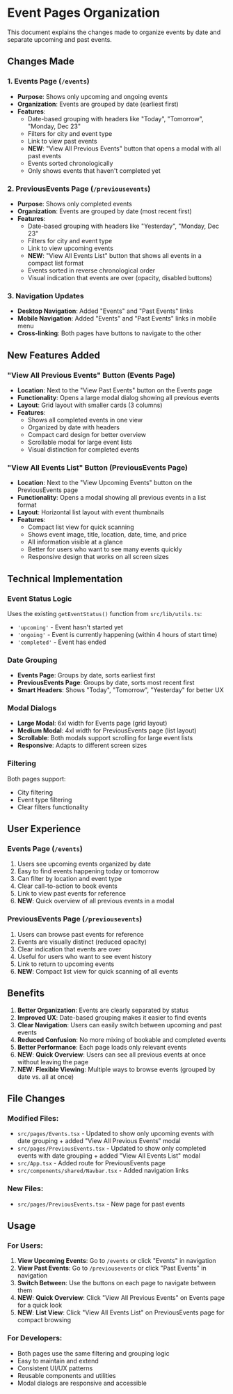# Event Pages Organization

This document explains the changes made to organize events by date and separate upcoming and past events.

## Changes Made

### 1. **Events Page (`/events`)**
- **Purpose**: Shows only upcoming and ongoing events
- **Organization**: Events are grouped by date (earliest first)
- **Features**:
  - Date-based grouping with headers like "Today", "Tomorrow", "Monday, Dec 23"
  - Filters for city and event type
  - Link to view past events
  - **NEW**: "View All Previous Events" button that opens a modal with all past events
  - Events sorted chronologically
  - Only shows events that haven't completed yet

### 2. **PreviousEvents Page (`/previousevents`)**
- **Purpose**: Shows only completed events
- **Organization**: Events are grouped by date (most recent first)
- **Features**:
  - Date-based grouping with headers like "Yesterday", "Monday, Dec 23"
  - Filters for city and event type
  - Link to view upcoming events
  - **NEW**: "View All Events List" button that shows all events in a compact list format
  - Events sorted in reverse chronological order
  - Visual indication that events are over (opacity, disabled buttons)

### 3. **Navigation Updates**
- **Desktop Navigation**: Added "Events" and "Past Events" links
- **Mobile Navigation**: Added "Events" and "Past Events" links in mobile menu
- **Cross-linking**: Both pages have buttons to navigate to the other

## New Features Added

### **"View All Previous Events" Button (Events Page)**
- **Location**: Next to the "View Past Events" button on the Events page
- **Functionality**: Opens a large modal dialog showing all previous events
- **Layout**: Grid layout with smaller cards (3 columns)
- **Features**:
  - Shows all completed events in one view
  - Organized by date with headers
  - Compact card design for better overview
  - Scrollable modal for large event lists
  - Visual distinction for completed events

### **"View All Events List" Button (PreviousEvents Page)**
- **Location**: Next to the "View Upcoming Events" button on the PreviousEvents page
- **Functionality**: Opens a modal showing all previous events in a list format
- **Layout**: Horizontal list layout with event thumbnails
- **Features**:
  - Compact list view for quick scanning
  - Shows event image, title, location, date, time, and price
  - All information visible at a glance
  - Better for users who want to see many events quickly
  - Responsive design that works on all screen sizes

## Technical Implementation

### Event Status Logic
Uses the existing `getEventStatus()` function from `src/lib/utils.ts`:
- `'upcoming'` - Event hasn't started yet
- `'ongoing'` - Event is currently happening (within 4 hours of start time)
- `'completed'` - Event has ended

### Date Grouping
- **Events Page**: Groups by date, sorts earliest first
- **PreviousEvents Page**: Groups by date, sorts most recent first
- **Smart Headers**: Shows "Today", "Tomorrow", "Yesterday" for better UX

### Modal Dialogs
- **Large Modal**: 6xl width for Events page (grid layout)
- **Medium Modal**: 4xl width for PreviousEvents page (list layout)
- **Scrollable**: Both modals support scrolling for large event lists
- **Responsive**: Adapts to different screen sizes

### Filtering
Both pages support:
- City filtering
- Event type filtering
- Clear filters functionality

## User Experience

### Events Page (`/events`)
1. Users see upcoming events organized by date
2. Easy to find events happening today or tomorrow
3. Can filter by location and event type
4. Clear call-to-action to book events
5. Link to view past events for reference
6. **NEW**: Quick overview of all previous events in a modal

### PreviousEvents Page (`/previousevents`)
1. Users can browse past events for reference
2. Events are visually distinct (reduced opacity)
3. Clear indication that events are over
4. Useful for users who want to see event history
5. Link to return to upcoming events
6. **NEW**: Compact list view for quick scanning of all events

## Benefits

1. **Better Organization**: Events are clearly separated by status
2. **Improved UX**: Date-based grouping makes it easier to find events
3. **Clear Navigation**: Users can easily switch between upcoming and past events
4. **Reduced Confusion**: No more mixing of bookable and completed events
5. **Better Performance**: Each page loads only relevant events
6. **NEW**: **Quick Overview**: Users can see all previous events at once without leaving the page
7. **NEW**: **Flexible Viewing**: Multiple ways to browse events (grouped by date vs. all at once)

## File Changes

### Modified Files:
- `src/pages/Events.tsx` - Updated to show only upcoming events with date grouping + added "View All Previous Events" modal
- `src/pages/PreviousEvents.tsx` - Updated to show only completed events with date grouping + added "View All Events List" modal
- `src/App.tsx` - Added route for PreviousEvents page
- `src/components/shared/Navbar.tsx` - Added navigation links

### New Files:
- `src/pages/PreviousEvents.tsx` - New page for past events

## Usage

### For Users:
1. **View Upcoming Events**: Go to `/events` or click "Events" in navigation
2. **View Past Events**: Go to `/previousevents` or click "Past Events" in navigation
3. **Switch Between**: Use the buttons on each page to navigate between them
4. **NEW**: **Quick Overview**: Click "View All Previous Events" on Events page for a quick look
5. **NEW**: **List View**: Click "View All Events List" on PreviousEvents page for compact browsing

### For Developers:
- Both pages use the same filtering and grouping logic
- Easy to maintain and extend
- Consistent UI/UX patterns
- Reusable components and utilities
- Modal dialogs are responsive and accessible 